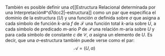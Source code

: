 También es posible definir una $\sigma$[[Estructura Relacional determinada por una Interpretación#^d7dcc2|–estructura]] como un par que especifica el dominio de la estructura ($U$) y una función $\alpha$ definida sobre $\sigma$ que asigna a cada símbolo de función $k$-aria $f$ de $\mathcal{F}$ una función total $k$-aria sobre $U$, a cada símbolo de predicado $m$-ario $P$ de $\mathcal{P}$ una relación $m$-aria sobre $U$ y para cada símbolo de constante $c$ de $\mathcal{C}$, $\alpha$ asigna un elemento de $U$. Es decir, que una $\sigma$–estructura también puede verse como el par:$$\mathcal{A} = (U, \alpha)$$